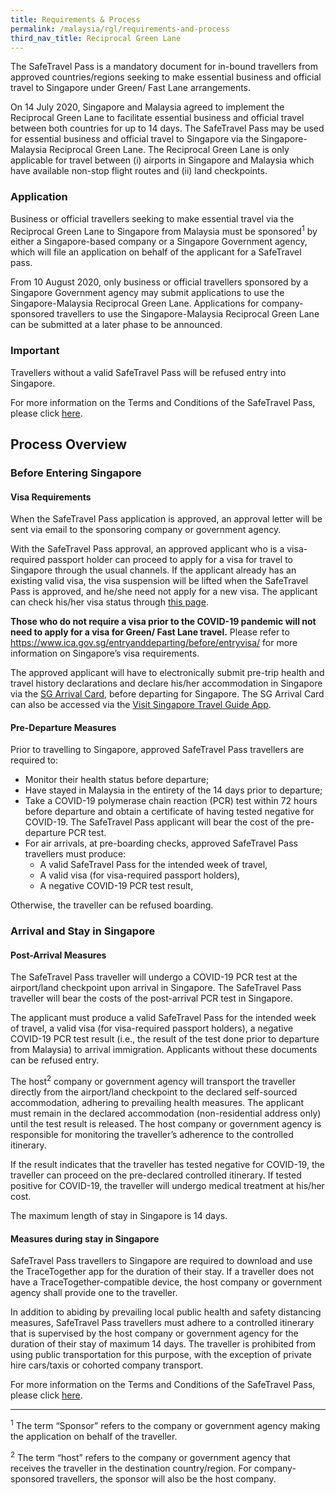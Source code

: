 ```yaml
---
title: Requirements & Process
permalink: /malaysia/rgl/requirements-and-process
third_nav_title: Reciprocal Green Lane
---
```


The SafeTravel Pass is a mandatory document for in-bound travellers from approved countries/regions seeking to make essential business and official travel to Singapore under Green/ Fast Lane arrangements.

On 14 July 2020, Singapore and Malaysia agreed to implement the Reciprocal Green Lane to facilitate essential business and official travel between both countries for up to 14 days. The SafeTravel Pass may be used for essential business and official travel to Singapore via the Singapore-Malaysia Reciprocal Green Lane. The Reciprocal Green Lane is only applicable for travel between (i) airports in Singapore and Malaysia which have available non-stop flight routes and (ii) land checkpoints.

### **Application**

Business or official travellers seeking to make essential travel via the Reciprocal Green Lane to Singapore from Malaysia must be sponsored<sup>1</sup> by either a Singapore-based company or a Singapore Government agency, which will file an application on behalf of the applicant for a SafeTravel pass.

From 10 August 2020, only business or official travellers sponsored by a Singapore Government agency may submit applications to use the Singapore-Malaysia Reciprocal Green Lane. Applications for company-sponsored travellers to use the Singapore-Malaysia Reciprocal Green Lane can be submitted at a later phase to be announced.

### **Important**

Travellers without a valid SafeTravel Pass will be refused entry into Singapore.

For more information on the Terms and Conditions of the SafeTravel Pass, please click [here](/malaysia/rgl/terms-and-conditions).

## **Process Overview**

### **Before Entering Singapore**

#### Visa Requirements

When the SafeTravel Pass application is approved, an approval letter will be sent via email to the sponsoring company or government agency.

With the SafeTravel Pass approval, an approved applicant who is a visa-required passport holder can proceed to apply for a visa for travel to Singapore through the usual channels. If the applicant already has an existing valid visa, the visa suspension will be lifted when the SafeTravel Pass is approved, and he/she need not apply for a new visa.  The applicant can check his/her visa status through [this page](https://eservices.ica.gov.sg/esvclandingpage/save).

<b>Those who do not require a visa prior to the COVID-19 pandemic will not need to apply for a visa for Green/ Fast Lane travel.</b> Please refer to <https://www.ica.gov.sg/entryanddeparting/before/entryvisa/> for more information on Singapore’s visa requirements.

The approved applicant will have to electronically submit pre-trip health and travel history declarations and declare his/her accommodation in Singapore via the [SG Arrival Card](https://eservices.ica.gov.sg/sgarrivalcard/), before departing for Singapore. The SG Arrival Card can also be accessed via the [Visit Singapore Travel Guide App](https://www.visitsingapore.com/travel-guide-tips/visit-singapore-travel-guide-app/).

#### Pre-Departure Measures

Prior to travelling to Singapore, approved SafeTravel Pass travellers are required to:
- Monitor their health status before departure;
- Have stayed in Malaysia in the entirety of the 14 days prior to departure; 
- Take a COVID-19 polymerase chain reaction (PCR) test within 72 hours before departure and obtain a certificate of having tested negative for COVID-19. The SafeTravel Pass applicant will bear the cost of the pre-departure PCR test. 
- For air arrivals, at pre-boarding checks, approved SafeTravel Pass travellers must produce:
  - A valid SafeTravel Pass for the intended week of travel, 
  - A valid visa (for visa-required passport holders),
  - A negative COVID-19 PCR test result, 

Otherwise, the traveller can be refused boarding.

### **Arrival and Stay in Singapore**

#### Post-Arrival Measures

The SafeTravel Pass traveller will undergo a COVID-19 PCR test at the airport/land checkpoint upon arrival in Singapore. The SafeTravel Pass traveller will bear the costs of the post-arrival PCR test in Singapore.

The applicant must produce a valid SafeTravel Pass for the intended week of travel, a valid visa (for visa-required passport holders), a negative COVID-19 PCR test result (i.e., the result of the test done prior to departure from Malaysia) to arrival immigration. Applicants without these documents can be refused entry.

The host<sup>2</sup> company or government agency will transport the traveller directly from the airport/land checkpoint to the declared self-sourced accommodation, adhering to prevailing health measures. The applicant must remain in the declared accommodation (non-residential address only) until the test result is released. The host company or government agency is responsible for monitoring the traveller’s adherence to the controlled itinerary.

If the result indicates that the traveller has tested negative for COVID-19, the traveller can proceed on the pre-declared controlled itinerary. If tested positive for COVID-19, the traveller will undergo medical treatment at his/her cost.

The maximum length of stay in Singapore is 14 days.

#### Measures during stay in Singapore

SafeTravel Pass travellers to Singapore are required to download and use the TraceTogether app for the duration of their stay. If a traveller does not have a TraceTogether-compatible device, the host company or government agency shall provide one to the traveller.

In addition to abiding by prevailing local public health and safety distancing measures, SafeTravel Pass travellers must adhere to a controlled itinerary that is supervised by the host company or government agency for the duration of their stay of maximum 14 days. The traveller is prohibited from using public transportation for this purpose, with the exception of private hire cars/taxis or cohorted company transport.

For more information on the Terms and Conditions of the SafeTravel Pass, please click [here](/malaysia/rgl/terms-and-conditions).

-----

<sup>1</sup> The term “Sponsor” refers to the company or government agency making the application on behalf of the traveller.

<sup>2</sup> The term “host” refers to the company or government agency that receives the traveller in the destination country/region. For company-sponsored travellers, the sponsor will also be the host company.
